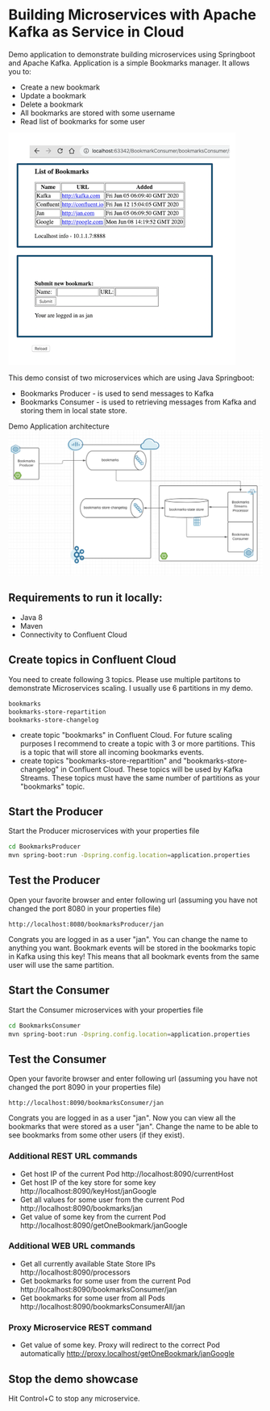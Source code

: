 # Building Microservices with Apache Kafka as Service in Cloud

Demo application to demonstrate building microservices using Springboot and Apache Kafka. Application is a simple Bookmarks manager. It allows you to:
* Create a new bookmark
* Update a bookmark 
* Delete a bookmark
* All bookmarks are stored with some username
* Read list of bookmarks for some user

![Application User Interface](appUI.png)

This demo consist of two microservices which are using Java Springboot:
* Bookmarks Producer - is used to send messages to Kafka
* Bookmarks  Consumer - is used to retrieving messages from Kafka and storing them in local  state store. 

Demo Application architecture
![Architecture](architecture.png)

## Requirements to run it locally:
* Java 8
* Maven
* Connectivity to Confluent Cloud

## Create topics in Confluent Cloud
You need to create following 3 topics. Please use multiple partitons to demonstrate Microservices scaling. I usually use 6 partitions in my demo.
```
bookmarks
bookmarks-store-repartition
bookmarks-store-changelog 
```
* create topic "bookmarks" in Confluent Cloud. For future scaling purposes I recommend to create a topic with 3 or more partitions. This is a topic that will store all incoming bookmarks events.
* create topics "bookmarks-store-repartition" and "bookmarks-store-changelog" in Confluent Cloud. These topics will be used by Kafka Streams. These topics must have the same number of partitions as your "bookmarks" topic.

## Start the Producer
Start the Producer microservices with your properties file
```bash
cd BookmarksProducer
mvn spring-boot:run -Dspring.config.location=application.properties
```

## Test the Producer
Open your favorite browser and enter following url (assuming you have not changed the port 8080 in your properties file)
```
http://localhost:8080/bookmarksProducer/jan
```
Congrats you are logged in as a user "jan". You can change the name to anything you want. Bookmark events will be stored in the bookmarks topic in Kafka using this key! This means that all bookmark events from the same user will use the same partition.

## Start the Consumer
Start the Consumer microservices with your properties file
```bash
cd BookmarksConsumer
mvn spring-boot:run -Dspring.config.location=application.properties
```

## Test the Consumer
Open your favorite browser and enter following url (assuming you have not changed the port 8090 in your properties file)
```
http://localhost:8090/bookmarksConsumer/jan
```
Congrats you are logged in as a user "jan". Now you can view all the bookmarks that were stored as a user "jan". Change the name to be able to see bookmarks from some other users (if they exist).

### Additional REST URL commands
  * Get host IP of the current Pod
http://localhost:8090/currentHost
  * Get host IP of the key store for some key
http://localhost:8090/keyHost/janGoogle
  * Get all values for some user from the current Pod
http://localhost:8090/bookmarks/jan
  * Get value of some key from the current Pod
http://localhost:8090/getOneBookmark/janGoogle

### Additional WEB URL commands 
  * Get all currently available State Store IPs
http://localhost:8090/processors
  * Get bookmarks for some user from the current Pod
http://localhost:8090/bookmarksConsumer/jan
  * Get bookmarks for some user from all Pods
http://localhost:8090/bookmarksConsumerAll/jan

### Proxy Microservice REST command
  * Get value of some key. Proxy will redirect to the correct Pod automatically
http://proxy.localhost/getOneBookmark/janGoogle

## Stop the demo showcase
Hit Control+C to stop any microservice.



